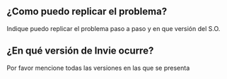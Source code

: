 ## ¿Como puedo replicar el problema?
Indique puedo replicar el problema paso a paso y en que versión del S.O.
## ¿En qué versión de Invie ocurre?
Por favor mencione todas las versiones en las que se presenta


